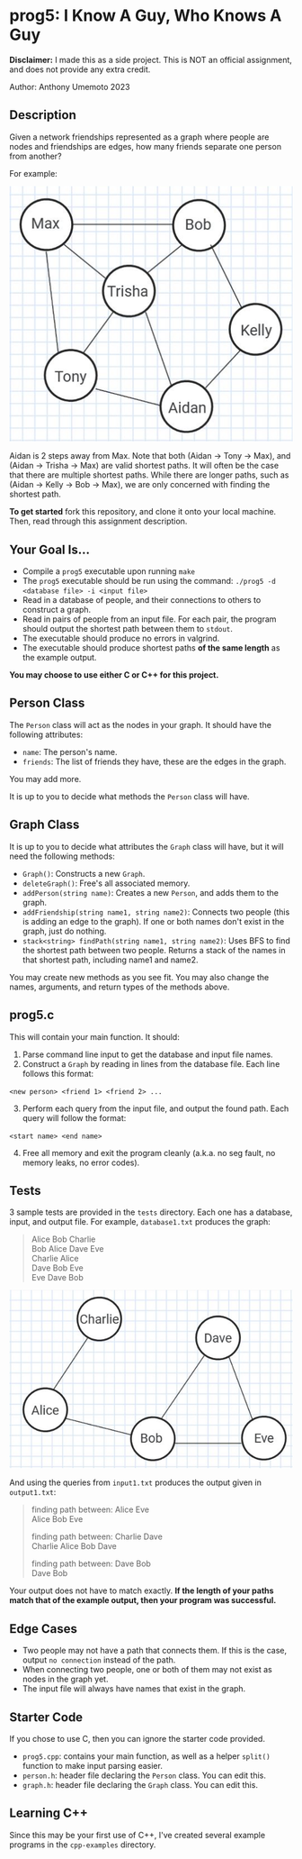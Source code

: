 # prog5: I Know A Guy, Who Knows A Guy

**Disclaimer:** I made this as a side project. This is NOT an official assignment, and does not provide any extra credit.

Author: Anthony Umemoto 2023

## Description

Given a network friendships represented as a graph where people are nodes and friendships are edges, how many friends separate one person from another?

For example:

![Example Graph](./img/graph.JPG)

Aidan is 2 steps away from Max. Note that both (Aidan -> Tony -> Max), and (Aidan -> Trisha -> Max) are valid shortest paths. It will often be the case that there are multiple shortest paths. While there are longer paths, such as (Aidan -> Kelly -> Bob -> Max), we are only concerned with finding the shortest path.

**To get started** fork this repository, and clone it onto your local machine. Then, read through this assignment description.

## Your Goal Is...

* Compile a `prog5` executable upon running `make`
* The `prog5` executable should be run using the command:
`./prog5 -d <database file> -i <input file>`
* Read in a database of people, and their connections to others to construct a graph.
* Read in pairs of people from an input file. For each pair, the program should output the shortest path between them to `stdout`.
* The executable should produce no errors in valgrind.
* The executable should produce shortest paths **of the same length** as the example output.

**You may choose to use either C or C++ for this project.**

## Person Class

The `Person` class will act as the nodes in your graph. It should have the following attributes:

* `name`: The person's name.
* `friends`: The list of friends they have, these are the edges in the graph.

You may add more.

It is up to you to decide what methods the `Person` class will have.

## Graph Class

It is up to you to decide what attributes the `Graph` class will have, but it will need the following methods:

* `Graph()`: Constructs a new `Graph`.
* `deleteGraph()`: Free's all associated memory.
* `addPerson(string name)`: Creates a new `Person`, and adds them to the graph.
* `addFriendship(string name1, string name2)`: Connects two people (this is adding an edge to the graph). If one or both names don't exist in the graph, just do nothing.
* `stack<string> findPath(string name1, string name2)`: Uses BFS to find the shortest path between two people. Returns a stack of the names in that shortest path, including name1 and name2.

You may create new methods as you see fit. You may also change the names, arguments, and return types of the methods above.

## prog5.c

This will contain your main function. It should:

1. Parse command line input to get the database and input file names.
2. Construct a `Graph` by reading in lines from the database file. Each line follows this format:

`<new person> <friend 1> <friend 2> ...`

3. Perform each query from the input file, and output the found path. Each query will follow the format:

`<start name> <end name>`

4. Free all memory and exit the program cleanly (a.k.a. no seg fault, no memory leaks, no error codes).

## Tests

3 sample tests are provided in the `tests` directory. Each one has a database, input, and output file. For example, `database1.txt` produces the graph:

> Alice Bob Charlie\
> Bob Alice Dave Eve\
> Charlie Alice\
> Dave Bob Eve\
> Eve Dave Bob

![test 1 Graph](./img/graph2.JPG)

And using the queries from `input1.txt` produces the output given in `output1.txt`:

>finding path between: Alice Eve\
>Alice Bob Eve
>
>finding path between: Charlie Dave\
>Charlie Alice Bob Dave
>
>finding path between: Dave Bob\
>Dave Bob

Your output does not have to match exactly. **If the length of your paths match that of the example output, then your program was successful.**

## Edge Cases

* Two people may not have a path that connects them. If this is the case, output `no connection` instead of the path.
* When connecting two people, one or both of them may not exist as nodes in the graph yet.
* The input file will always have names that exist in the graph.

## Starter Code

If you chose to use C, then you can ignore the starter code provided.

* `prog5.cpp`: contains your main function, as well as a helper `split()` function to make input parsing easier.
* `person.h`: header file declaring the `Person` class. You can edit this.
* `graph.h`: header file declaring the `Graph` class. You can edit this.

## Learning C++

Since this may be your first use of C++, I've created several example programs in the `cpp-examples` directory.